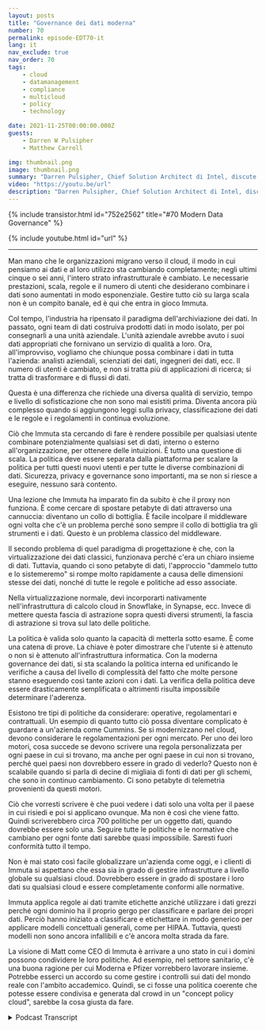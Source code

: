 ```yaml
---
layout: posts
title: "Governance dei dati moderna"
number: 70
permalink: episode-EDT70-it
lang: it
nav_exclude: true
nav_order: 70
tags:
    - cloud
    - datamanagement
    - compliance
    - multicloud
    - policy
    - technology

date: 2021-11-25T00:00:00.000Z
guests:
    - Darren W Pulsipher
    - Matthew Carroll

img: thumbnail.png
image: thumbnail.png
summary: "Darren Pulsipher, Chief Solution Architect di Intel, discute della realtà e del futuro del governo dei dati moderno con Matthew Carroll, CEO di Immuta."
video: "https://youtu.be/url"
description: "Darren Pulsipher, Chief Solution Architect di Intel, discute della realtà e del futuro del governo dei dati moderno con Matthew Carroll, CEO di Immuta."
---
```


<div>
{% include transistor.html id="752e2562" title="#70 Modern Data Governance" %}

{% include youtube.html id="url" %}
</div>

---

Man mano che le organizzazioni migrano verso il cloud, il modo in cui pensiamo ai dati e al loro utilizzo sta cambiando completamente; negli ultimi cinque o sei anni, l'intero strato infrastrutturale è cambiato. Le necessarie prestazioni, scala, regole e il numero di utenti che desiderano combinare i dati sono aumentati in modo esponenziale. Gestire tutto ciò su larga scala non è un compito banale, ed è qui che entra in gioco Immuta.

Col tempo, l'industria ha ripensato il paradigma dell'archiviazione dei dati. In passato, ogni team di dati costruiva prodotti dati in modo isolato, per poi consegnarli a una unità aziendale. L'unità aziendale avrebbe avuto i suoi dati appropriati che fornivano un servizio di qualità a loro. Ora, all'improvviso, vogliamo che chiunque possa combinare i dati in tutta l'azienda: analisti aziendali, scienziati dei dati, ingegneri dei dati, ecc. Il numero di utenti è cambiato, e non si tratta più di applicazioni di ricerca; si tratta di trasformare e di flussi di dati.

Questa è una differenza che richiede una diversa qualità di servizio, tempo e livello di sofisticazione che non sono mai esistiti prima. Diventa ancora più complesso quando si aggiungono leggi sulla privacy, classificazione dei dati e le regole e i regolamenti in continua evoluzione.

Ciò che Immuta sta cercando di fare è rendere possibile per qualsiasi utente combinare potenzialmente qualsiasi set di dati, interno o esterno all'organizzazione, per ottenere delle intuizioni. È tutto una questione di scala. La politica deve essere separata dalla piattaforma per scalare la politica per tutti questi nuovi utenti e per tutte le diverse combinazioni di dati. Sicurezza, privacy e governance sono importanti, ma se non si riesce a eseguire, nessuno sarà contento.

Una lezione che Immuta ha imparato fin da subito è che il proxy non funziona. È come cercare di spostare petabyte di dati attraverso una cannuccia: diventano un collo di bottiglia. È facile incolpare il middleware ogni volta che c'è un problema perché sono sempre il collo di bottiglia tra gli strumenti e i dati. Questo è un problema classico del middleware.

Il secondo problema di quel paradigma di progettazione è che, con la virtualizzazione dei dati classici, funzionava perché c'era un chiaro insieme di dati. Tuttavia, quando ci sono petabyte di dati, l'approccio "dammelo tutto e lo sistemeremo" si rompe molto rapidamente a causa delle dimensioni stesse dei dati, nonché di tutte le regole e politiche ad esso associate.

Nella virtualizzazione normale, devi incorporarti nativamente nell'infrastruttura di calcolo cloud in Snowflake, in Synapse, ecc. Invece di mettere questa fascia di astrazione sopra questi diversi strumenti, la fascia di astrazione si trova sul lato delle politiche.

La politica è valida solo quanto la capacità di metterla sotto esame. È come una catena di prove. La chiave è poter dimostrare che l'utente si è attenuto o non si è attenuto all'infrastruttura informatica. Con la moderna governance dei dati, si sta scalando la politica interna ed unificando le verifiche a causa del livello di complessità del fatto che molte persone stanno eseguendo così tante azioni con i dati. La verifica della politica deve essere drasticamente semplificata o altrimenti risulta impossibile determinare l'aderenza.

Esistono tre tipi di politiche da considerare: operative, regolamentari e contrattuali. Un esempio di quanto tutto ciò possa diventare complicato è guardare a un'azienda come Cummins. Se si modernizzano nel cloud, devono considerare le regolamentazioni per ogni mercato. Per uno dei loro motori, cosa succede se devono scrivere una regola personalizzata per ogni paese in cui si trovano, ma anche per ogni paese in cui non si trovano, perché quei paesi non dovrebbero essere in grado di vederlo? Questo non è scalabile quando si parla di decine di migliaia di fonti di dati per gli schemi, che sono in continuo cambiamento. Ci sono petabyte di telemetria provenienti da questi motori.

Ciò che vorresti scrivere è che puoi vedere i dati solo una volta per il paese in cui risiedi e poi si applicano ovunque. Ma non è così che viene fatto. Quindi scriverebbero circa 700 politiche per un oggetto dati, quando dovrebbe essere solo una. Seguire tutte le politiche e le normative che cambiano per ogni fonte dati sarebbe quasi impossibile. Saresti fuori conformità tutto il tempo.

Non è mai stato così facile globalizzare un'azienda come oggi, e i clienti di Immuta si aspettano che essa sia in grado di gestire infrastrutture a livello globale su qualsiasi cloud. Dovrebbero essere in grado di spostare i loro dati su qualsiasi cloud e essere completamente conformi alle normative.

Immuta applica regole ai dati tramite etichette anziché utilizzare i dati grezzi perché ogni dominio ha il proprio gergo per classificare e parlare dei propri dati. Perciò hanno iniziato a classificare e etichettare in modo generico per applicare modelli concettuali generali, come per HIPAA. Tuttavia, questi modelli non sono ancora infallibili e c'è ancora molta strada da fare.

La visione di Matt come CEO di Immuta è arrivare a uno stato in cui i domini possono condividere le loro politiche. Ad esempio, nel settore sanitario, c'è una buona ragione per cui Moderna e Pfizer vorrebbero lavorare insieme. Potrebbe esserci un accordo su come gestire i controlli sui dati del mondo reale con l'ambito accademico. Quindi, se ci fosse una politica coerente che potesse essere condivisa e generata dal crowd in un "concept policy cloud", sarebbe la cosa giusta da fare.



<details>
<summary> Podcast Transcript </summary>

<p></p>

</details>

